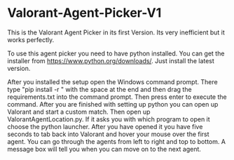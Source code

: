 # Valorant-Agent-Picker-V1
 This is the Valorant Agent Picker in its first Version. Its very inefficient but it works perfectly.

 To use this agent picker you need to have python installed. You can get the installer from https://www.python.org/downloads/. Just install the latest version. 

After you installed the setup open the Windows command prompt. There type "pip install -r " with the space at the end and then drag the requirements.txt into the command prompt. Then press enter to execute the command. 
After you are finished with setting up python you can open up Valorant and start a custom match. Then open up ValorantAgentLocation.py. 
If it asks you with which program to open it choose the python launcher. 
After you have opened it you have five seconds to tab back into Valorant and hover your mouse over the first agent. 
You can go through the agents from left to right and top to bottom. A message box will tell you when you can move on to the next agent.

